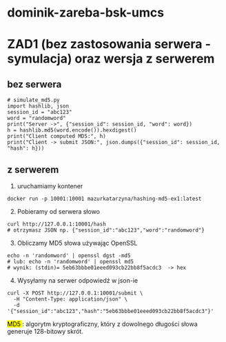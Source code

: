 # dominik-zareba-bsk-umcs

# ZAD1 (bez zastosowania serwera - symulacja) oraz wersja z serwerem

## bez serwera
```
# simulate_md5.py
import hashlib, json
session_id = "abc123"
word = "randomword"
print("Server ->", {"session_id": session_id, "word": word})
h = hashlib.md5(word.encode()).hexdigest()
print("Client computed MD5:", h)
print("Client -> submit JSON:", json.dumps({"session_id": session_id, "hash": h}))
```

## z serwerem
1. uruchamiamy kontener

```
docker run -p 10001:10001 mazurkatarzyna/hashing-md5-ex1:latest
```

2. Pobieramy od serwera słowo

```
curl http://127.0.0.1:10001/hash
# otrzymasz JSON np. {"session_id":"abc123","word":"randomword"}
```

3. Obliczamy MD5 słowa używając OpenSSL

```
echo -n 'randomword' | openssl dgst -md5
# lub: echo -n 'randomword' | openssl md5
# wynik: (stdin)= 5eb63bbbe01eeed093cb22bb8f5acdc3  -> hex
```

4. Wysyłamy na serwer odpowiedź w json-ie

```
curl -X POST http://127.0.0.1:10001/submit \
  -H "Content-Type: application/json" \
  -d '{"session_id":"abc123","hash":"5eb63bbbe01eeed093cb22bb8f5acdc3"}'
```

<mark> MD5 </mark>
 : algorytm kryptograficzny, który z dowolnego długości słowa generuje 128-bitowy skrót.
